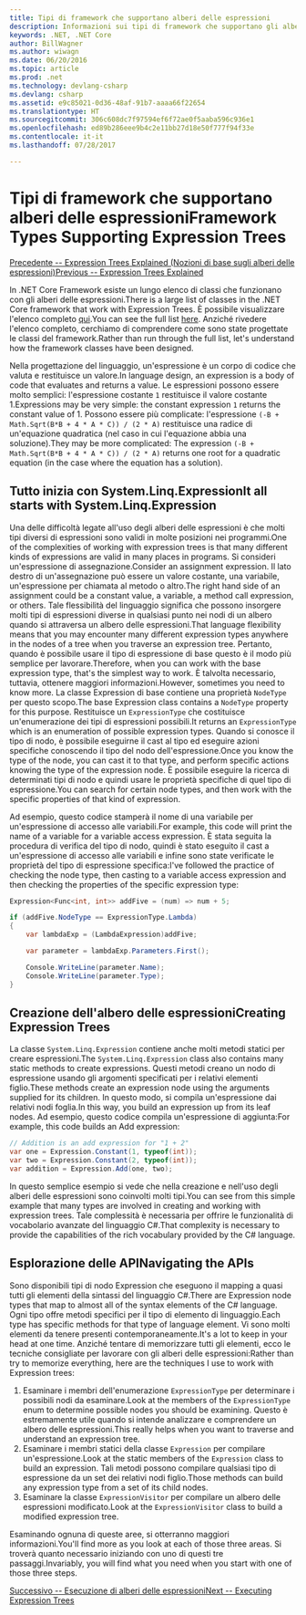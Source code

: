 ```yaml
---
title: Tipi di framework che supportano alberi delle espressioni
description: Informazioni sui tipi di framework che supportano gli alberi delle espressioni, sulla creazione di alberi delle espressioni e sulle tecniche per l'uso delle API degli alberi delle espressioni.
keywords: .NET, .NET Core
author: BillWagner
ms.author: wiwagn
ms.date: 06/20/2016
ms.topic: article
ms.prod: .net
ms.technology: devlang-csharp
ms.devlang: csharp
ms.assetid: e9c85021-0d36-48af-91b7-aaaa66f22654
ms.translationtype: HT
ms.sourcegitcommit: 306c608dc7f97594ef6f72ae0f5aaba596c936e1
ms.openlocfilehash: ed89b286eee9b4c2e11bb27d18e50f777f94f33e
ms.contentlocale: it-it
ms.lasthandoff: 07/28/2017

---
```


# <a name="framework-types-supporting-expression-trees"></a><span data-ttu-id="db493-104">Tipi di framework che supportano alberi delle espressioni</span><span class="sxs-lookup"><span data-stu-id="db493-104">Framework Types Supporting Expression Trees</span></span>

[<span data-ttu-id="db493-105">Precedente -- Expression Trees Explained (Nozioni di base sugli alberi delle espressioni)</span><span class="sxs-lookup"><span data-stu-id="db493-105">Previous -- Expression Trees Explained</span></span>](expression-trees-explained.md)

<span data-ttu-id="db493-106">In .NET Core Framework esiste un lungo elenco di classi che funzionano con gli alberi delle espressioni.</span><span class="sxs-lookup"><span data-stu-id="db493-106">There is a large list of classes in the .NET Core framework that work with Expression Trees.</span></span>
<span data-ttu-id="db493-107">È possibile visualizzare l'elenco completo [qui](/dotnet/core/api/System.Linq.Expressions).</span><span class="sxs-lookup"><span data-stu-id="db493-107">You can see the full list [here](/dotnet/core/api/System.Linq.Expressions).</span></span>
<span data-ttu-id="db493-108">Anziché rivedere l'elenco completo, cerchiamo di comprendere come sono state progettate le classi del framework.</span><span class="sxs-lookup"><span data-stu-id="db493-108">Rather than run through the full list, let's understand how the framework classes have been designed.</span></span>

<span data-ttu-id="db493-109">Nella progettazione del linguaggio, un'espressione è un corpo di codice che valuta e restituisce un valore.</span><span class="sxs-lookup"><span data-stu-id="db493-109">In language design, an expression is a body of code that evaluates and returns a value.</span></span> <span data-ttu-id="db493-110">Le espressioni possono essere molto semplici: l'espressione costante `1` restituisce il valore costante 1.</span><span class="sxs-lookup"><span data-stu-id="db493-110">Expressions may be very simple: the constant expression `1` returns the constant value of 1.</span></span> <span data-ttu-id="db493-111">Possono essere più complicate: l'espressione `(-B + Math.Sqrt(B*B + 4 * A * C)) / (2 * A)` restituisce una radice di un'equazione quadratica (nel caso in cui l'equazione abbia una soluzione).</span><span class="sxs-lookup"><span data-stu-id="db493-111">They may be more complicated: The expression `(-B + Math.Sqrt(B*B + 4 * A * C)) / (2 * A)` returns one root for a quadratic equation (in the case where the equation has a solution).</span></span>  

## <a name="it-all-starts-with-systemlinqexpression"></a><span data-ttu-id="db493-112">Tutto inizia con System.Linq.Expression</span><span class="sxs-lookup"><span data-stu-id="db493-112">It all starts with System.Linq.Expression</span></span>

<span data-ttu-id="db493-113">Una delle difficoltà legate all'uso degli alberi delle espressioni è che molti tipi diversi di espressioni sono validi in molte posizioni nei programmi.</span><span class="sxs-lookup"><span data-stu-id="db493-113">One of the complexities of working with expression trees is that many different kinds of expressions are valid in many places in programs.</span></span> <span data-ttu-id="db493-114">Si consideri un'espressione di assegnazione.</span><span class="sxs-lookup"><span data-stu-id="db493-114">Consider an assignment expression.</span></span> <span data-ttu-id="db493-115">Il lato destro di un'assegnazione può essere un valore costante, una variabile, un'espressione per chiamata al metodo o altro.</span><span class="sxs-lookup"><span data-stu-id="db493-115">The right hand side of an assignment could be a constant value, a variable, a method call expression, or others.</span></span> <span data-ttu-id="db493-116">Tale flessibilità del linguaggio significa che possono insorgere molti tipi di espressioni diverse in qualsiasi punto nei nodi di un albero quando si attraversa un albero delle espressioni.</span><span class="sxs-lookup"><span data-stu-id="db493-116">That language flexibility means that you may encounter many different expression types anywhere in the nodes of a tree when you traverse an expression tree.</span></span> <span data-ttu-id="db493-117">Pertanto, quando è possibile usare il tipo di espressione di base questo è il modo più semplice per lavorare.</span><span class="sxs-lookup"><span data-stu-id="db493-117">Therefore, when you can work with the base expression type, that's the simplest way to work.</span></span> <span data-ttu-id="db493-118">È talvolta necessario, tuttavia, ottenere maggiori informazioni.</span><span class="sxs-lookup"><span data-stu-id="db493-118">However, sometimes you need to know more.</span></span>
<span data-ttu-id="db493-119">La classe Expression di base contiene una proprietà `NodeType` per questo scopo.</span><span class="sxs-lookup"><span data-stu-id="db493-119">The base Expression class contains a `NodeType` property for this purpose.</span></span>
<span data-ttu-id="db493-120">Restituisce un `ExpressionType` che costituisce un'enumerazione dei tipi di espressioni possibili.</span><span class="sxs-lookup"><span data-stu-id="db493-120">It returns an `ExpressionType` which is an enumeration of possible expression types.</span></span>
<span data-ttu-id="db493-121">Quando si conosce il tipo di nodo, è possibile eseguirne il cast al tipo ed eseguire azioni specifiche conoscendo il tipo del nodo dell'espressione.</span><span class="sxs-lookup"><span data-stu-id="db493-121">Once you know the type of the node, you can cast it to that type, and perform specific actions knowing the type of the expression node.</span></span> <span data-ttu-id="db493-122">È possibile eseguire la ricerca di determinati tipi di nodo e quindi usare le proprietà specifiche di quel tipo di espressione.</span><span class="sxs-lookup"><span data-stu-id="db493-122">You can search for certain node types, and then work with the specific properties of that kind of expression.</span></span>

<span data-ttu-id="db493-123">Ad esempio, questo codice stamperà il nome di una variabile per un'espressione di accesso alle variabili.</span><span class="sxs-lookup"><span data-stu-id="db493-123">For example, this code will print the name of a variable for a variable access expression.</span></span> <span data-ttu-id="db493-124">È stata seguita la procedura di verifica del tipo di nodo, quindi è stato eseguito il cast a un'espressione di accesso alle variabili e infine sono state verificate le proprietà del tipo di espressione specifica:</span><span class="sxs-lookup"><span data-stu-id="db493-124">I've followed the practice of checking the node type, then casting to a variable access expression and then checking the properties of the specific expression type:</span></span>

```csharp
Expression<Func<int, int>> addFive = (num) => num + 5;

if (addFive.NodeType == ExpressionType.Lambda)
{
    var lambdaExp = (LambdaExpression)addFive;

    var parameter = lambdaExp.Parameters.First();

    Console.WriteLine(parameter.Name);
    Console.WriteLine(parameter.Type);
}
```

## <a name="creating-expression-trees"></a><span data-ttu-id="db493-125">Creazione dell'albero delle espressioni</span><span class="sxs-lookup"><span data-stu-id="db493-125">Creating Expression Trees</span></span>

<span data-ttu-id="db493-126">La classe `System.Linq.Expression` contiene anche molti metodi statici per creare espressioni.</span><span class="sxs-lookup"><span data-stu-id="db493-126">The `System.Linq.Expression` class also contains many static methods to create expressions.</span></span> <span data-ttu-id="db493-127">Questi metodi creano un nodo di espressione usando gli argomenti specificati per i relativi elementi figlio.</span><span class="sxs-lookup"><span data-stu-id="db493-127">These methods create an expression node using the arguments supplied for its children.</span></span> <span data-ttu-id="db493-128">In questo modo, si compila un'espressione dai relativi nodi foglia.</span><span class="sxs-lookup"><span data-stu-id="db493-128">In this way, you build an expression up from its leaf nodes.</span></span> <span data-ttu-id="db493-129">Ad esempio, questo codice compila un'espressione di aggiunta:</span><span class="sxs-lookup"><span data-stu-id="db493-129">For example, this code builds an Add expression:</span></span>

```csharp
// Addition is an add expression for "1 + 2"
var one = Expression.Constant(1, typeof(int));
var two = Expression.Constant(2, typeof(int));
var addition = Expression.Add(one, two);
```

<span data-ttu-id="db493-130">In questo semplice esempio si vede che nella creazione e nell'uso degli alberi delle espressioni sono coinvolti molti tipi.</span><span class="sxs-lookup"><span data-stu-id="db493-130">You can see from this simple example that many types are involved in creating and working with expression trees.</span></span> <span data-ttu-id="db493-131">Tale complessità è necessaria per offrire le funzionalità di vocabolario avanzate del linguaggio C#.</span><span class="sxs-lookup"><span data-stu-id="db493-131">That complexity is necessary to provide the capabilities of the rich vocabulary provided by the C# language.</span></span>

## <a name="navigating-the-apis"></a><span data-ttu-id="db493-132">Esplorazione delle API</span><span class="sxs-lookup"><span data-stu-id="db493-132">Navigating the APIs</span></span>
<span data-ttu-id="db493-133">Sono disponibili tipi di nodo Expression che eseguono il mapping a quasi tutti gli elementi della sintassi del linguaggio C#.</span><span class="sxs-lookup"><span data-stu-id="db493-133">There are Expression node types that map to almost all of the syntax elements of the C# language.</span></span> <span data-ttu-id="db493-134">Ogni tipo offre metodi specifici per il tipo di elemento di linguaggio.</span><span class="sxs-lookup"><span data-stu-id="db493-134">Each type has specific methods for that type of language element.</span></span> <span data-ttu-id="db493-135">Vi sono molti elementi da tenere presenti contemporaneamente.</span><span class="sxs-lookup"><span data-stu-id="db493-135">It's a lot to keep in your head at one time.</span></span> <span data-ttu-id="db493-136">Anziché tentare di memorizzare tutti gli elementi, ecco le tecniche consigliate per lavorare con gli alberi delle espressioni:</span><span class="sxs-lookup"><span data-stu-id="db493-136">Rather than try to memorize everything, here are the techniques I use to work with Expression trees:</span></span>
1. <span data-ttu-id="db493-137">Esaminare i membri dell'enumerazione `ExpressionType` per determinare i possibili nodi da esaminare.</span><span class="sxs-lookup"><span data-stu-id="db493-137">Look at the members of the `ExpressionType` enum to determine possible nodes you should be examining.</span></span> <span data-ttu-id="db493-138">Questo è estremamente utile quando si intende analizzare e comprendere un albero delle espressioni.</span><span class="sxs-lookup"><span data-stu-id="db493-138">This really helps when you want to traverse and understand an expression tree.</span></span>
2. <span data-ttu-id="db493-139">Esaminare i membri statici della classe `Expression` per compilare un'espressione.</span><span class="sxs-lookup"><span data-stu-id="db493-139">Look at the static members of the `Expression` class to build an expression.</span></span> <span data-ttu-id="db493-140">Tali metodi possono compilare qualsiasi tipo di espressione da un set dei relativi nodi figlio.</span><span class="sxs-lookup"><span data-stu-id="db493-140">Those methods can build any expression type from a set of its child nodes.</span></span>
3. <span data-ttu-id="db493-141">Esaminare la classe `ExpressionVisitor` per compilare un albero delle espressioni modificato.</span><span class="sxs-lookup"><span data-stu-id="db493-141">Look at the `ExpressionVisitor` class to build a modified expression tree.</span></span>

<span data-ttu-id="db493-142">Esaminando ognuna di queste aree, si otterranno maggiori informazioni.</span><span class="sxs-lookup"><span data-stu-id="db493-142">You'll find more as you look at each of those three areas.</span></span> <span data-ttu-id="db493-143">Si troverà quanto necessario iniziando con uno di questi tre passaggi.</span><span class="sxs-lookup"><span data-stu-id="db493-143">Invariably, you will find what you need when you start with one of those three steps.</span></span>
 
 [<span data-ttu-id="db493-144">Successivo -- Esecuzione di alberi delle espressioni</span><span class="sxs-lookup"><span data-stu-id="db493-144">Next -- Executing Expression Trees</span></span>](expression-trees-execution.md)
 

